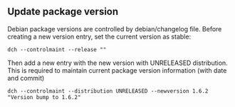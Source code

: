 ## Update package version

Debian package versions are controlled by debian/changelog file.
Before creating a new version entry, set the current version as stable:

    dch --controlmaint --release ""

Then add a new entry with the new version with UNRELEASED distribution. This is
required to maintain current package version information (with date and commit)

    dch --controlmaint --distribution UNRELEASED --newversion 1.6.2 "Version bump to 1.6.2"
